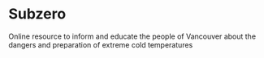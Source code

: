 # Subzero
Online resource to inform and educate the people of Vancouver about the dangers and preparation of extreme cold temperatures
